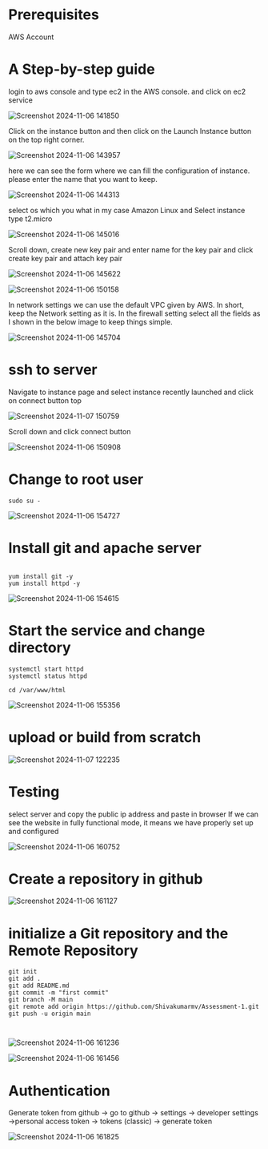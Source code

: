 
# Prerequisites

AWS Account

# A Step-by-step guide

login to aws console and type ec2 in the AWS console. and click on ec2 service 

![Screenshot 2024-11-06 141850](https://github.com/user-attachments/assets/fe9e7543-5823-44e9-acad-f92823fd440f)



Click on the instance button and then click on the Launch Instance button on the top right corner.

![Screenshot 2024-11-06 143957](https://github.com/user-attachments/assets/24de38c4-403b-49b1-973b-6da93d059c06)


here we can see the form where we can fill the configuration of instance. please enter the name that you want to keep.

![Screenshot 2024-11-06 144313](https://github.com/user-attachments/assets/0ba291fc-444b-46da-8156-c153309579f3)


select os which you what in my case Amazon Linux and Select instance type t2.micro

![Screenshot 2024-11-06 145016](https://github.com/user-attachments/assets/cf9dc74d-25a0-41f7-a32e-0b2738f82611)



Scroll down, create new key pair and enter name for the key pair and click create key pair and attach key pair 

![Screenshot 2024-11-06 145622](https://github.com/user-attachments/assets/678e22c6-8005-4ca8-8814-182a820b23ee)

![Screenshot 2024-11-06 150158](https://github.com/user-attachments/assets/601f355f-ecea-446d-babe-b938dbfe1a4d)


In network settings we can use the default VPC given by AWS. In short, keep the Network setting as it is. In the firewall setting select all the fields as I shown in the below image to keep things simple.

![Screenshot 2024-11-06 145704](https://github.com/user-attachments/assets/87b88613-4a28-4df6-b448-12335b42e2c2)


# ssh to server

Navigate to instance page and select instance recently launched and click on connect button top 

![Screenshot 2024-11-07 150759](https://github.com/user-attachments/assets/34d6ea4a-c8d3-4562-9637-b21e2603d24c)


Scroll down and click connect button 

![Screenshot 2024-11-06 150908](https://github.com/user-attachments/assets/3c61b54a-fd60-4a64-be71-da8a34db8690)




# Change to root user

```
sudo su -

```
![Screenshot 2024-11-06 154727](https://github.com/user-attachments/assets/004fba0f-e8e0-44a2-ae3d-86392381aa05)

# Install git and apache server

```

yum install git -y 
yum install httpd -y

```

![Screenshot 2024-11-06 154615](https://github.com/user-attachments/assets/f8f464c3-d73f-46da-a9b1-54611afa0fdc)



# Start the service and change directory 

```
systemctl start httpd
systemctl status httpd

cd /var/www/html

```

![Screenshot 2024-11-06 155356](https://github.com/user-attachments/assets/f57f70f3-f8ec-44fa-abb9-abd9de47aa41)


# upload or build from scratch

![Screenshot 2024-11-07 122235](https://github.com/user-attachments/assets/09e95f76-95b3-49b1-968b-34dca1877e71)




# Testing

select server and copy the public ip address and paste in browser 
If we can see the website in fully functional mode, it means we have properly set up and configured 

![Screenshot 2024-11-06 160752](https://github.com/user-attachments/assets/55480df9-8f95-4373-9c3b-7643458220a8)


# Create a repository in github

![Screenshot 2024-11-06 161127](https://github.com/user-attachments/assets/d7774612-6369-41d2-895d-75eb6c0ea902)

# initialize a Git repository and the Remote Repository 

```
git init
git add .
git add README.md
git commit -m "first commit"
git branch -M main
git remote add origin https://github.com/Shivakumarmv/Assessment-1.git
git push -u origin main



```
![Screenshot 2024-11-06 161236](https://github.com/user-attachments/assets/ce1920a8-d3c1-4c70-90b9-1b30b22ad4d6)

![Screenshot 2024-11-06 161456](https://github.com/user-attachments/assets/c09b20c3-ce0f-4926-a29b-07169ec469ab)



# Authentication

Generate token from github -> go to github -> settings -> developer settings ->personal access token -> tokens (classic) -> generate token

![Screenshot 2024-11-06 161825](https://github.com/user-attachments/assets/b314f705-9208-42f9-998c-11abaa2f1b4b)
